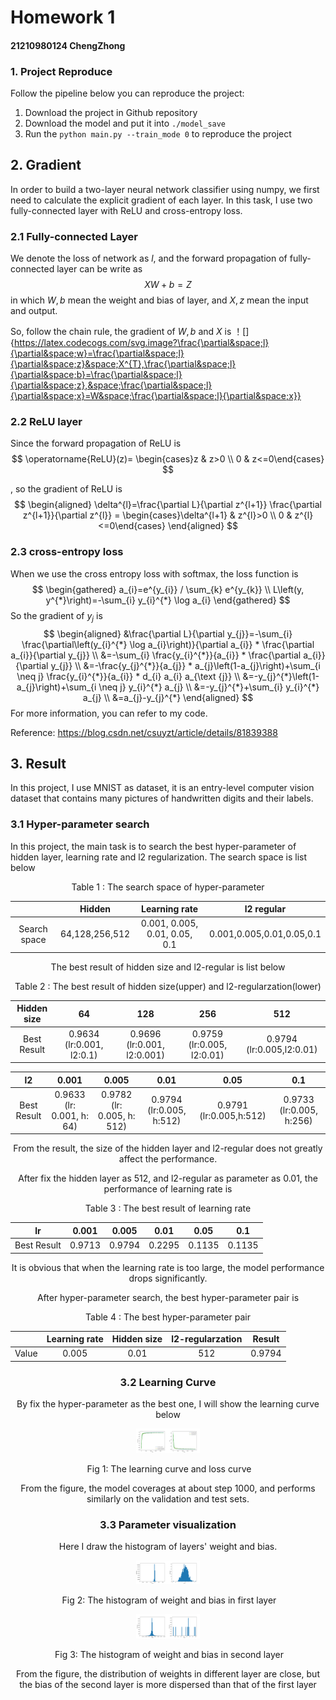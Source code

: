 # Homework 1

#### 21210980124 ChengZhong

### 1. Project Reproduce

Follow the pipeline below you can reproduce the project:

1.  Download the project in Github repository
2. Download the model and put it into `./model_save`
3. Run the `python main.py --train_mode 0` to reproduce the project



## 2. Gradient 

In order to build a two-layer neural network classifier using numpy, we first need to calculate the explicit gradient of each layer. In this task, I use two fully-connected layer with ReLU and cross-entropy loss.

### 2.1 Fully-connected Layer

We denote the loss of network as $l$, and the forward propagation of fully-connected layer can be write as
$$
XW + b = Z
$$
in which $W, b$ mean the weight and bias of layer, and $X,z$ mean the input and output.

So, follow the chain rule, the gradient of $W,b$ and $X$ is
！[]{https://latex.codecogs.com/svg.image?\frac{\partial&space;l}{\partial&space;w}=\frac{\partial&space;l}{\partial&space;z}&space;X^{T},\frac{\partial&space;l}{\partial&space;b}=\frac{\partial&space;l}{\partial&space;z},&space;\frac{\partial&space;l}{\partial&space;x}=W&space;\frac{\partial&space;l}{\partial&space;x}}


### 2.2 ReLU layer

Since the forward propagation of ReLU is 
$$
\operatorname{ReLU}(z)= \begin{cases}z & z>0 \\ 0 & z<=0\end{cases}
$$


, so the gradient of ReLU is 
$$
\begin{aligned}
\delta^{l}=\frac{\partial L}{\partial z^{l+1}} \frac{\partial z^{l+1}}{\partial z^{l}}
= \begin{cases}\delta^{l+1} & z^{l}>0 \\ 0 & z^{l}<=0\end{cases}
\end{aligned}
$$




### 2.3 cross-entropy loss

When we use the cross entropy loss with softmax, the loss function is 
$$
\begin{gathered}
a_{i}=e^{y_{i}} / \sum_{k} e^{y_{k}} \\
L\left(y, y^{*}\right)=-\sum_{i} y_{i}^{*} \log a_{i}
\end{gathered}
$$
So the gradient of  $y_j$ is 
$$
\begin{aligned}
&\frac{\partial L}{\partial y_{j}}=-\sum_{i} \frac{\partial\left(y_{i}^{*} \log a_{i}\right)}{\partial a_{i}} * \frac{\partial a_{i}}{\partial y_{j}} \\
&=-\sum_{i} \frac{y_{i}^{*}}{a_{i}} * \frac{\partial a_{i}}{\partial y_{j}} \\
&=-\frac{y_{j}^{*}}{a_{j}} * a_{j}\left(1-a_{j}\right)+\sum_{i \neq j} \frac{y_{i}^{*}}{a_{i}} * d_{i} a_{i} a_{\text {j}} \\
&=-y_{j}^{*}\left(1-a_{j}\right)+\sum_{i \neq j} y_{i}^{*} a_{j} \\
&=-y_{j}^{*}+\sum_{i} y_{i}^{*} a_{j} \\
&=a_{j}-y_{j}^{*}
\end{aligned}
$$
 For more information, you can refer to my code.

Reference: https://blog.csdn.net/csuyzt/article/details/81839388

## 3. Result

In this project, I use MNIST as dataset, it is an entry-level computer vision dataset that contains many pictures of handwritten digits and their labels.

### 3.1 Hyper-parameter search

In this project, the main task is to search the best hyper-parameter of hidden layer, learning rate and l2 regularization. The search space is list below

<center> 
    Table 1 : The search space of hyper-parameter

|              |     Hidden     |         Learning rate         |        l2 regular         |
| :----------: | :------------: | :---------------------------: | :-----------------------: |
| Search space | 64,128,256,512 | 0.001, 0.005, 0.01, 0.05, 0.1 | 0.001,0.005,0.01,0.05,0.1 |

The best result of hidden size and l2-regular is list below

<center> 
    Table 2 : The best result of hidden size(upper) and l2-regularzation(lower)

| Hidden size |            64             |             128             |            256             |            512            |
| :---------: | :-----------------------: | :-------------------------: | :------------------------: | :-----------------------: |
| Best Result | 0.9634 (lr:0.001, l2:0.1) | 0.9696 (lr:0.001, l2:0.001) | 0.9759 (lr:0.005, l2:0.01) | 0.9794 (lr:0.005,l2:0.01) |

|     l2      |           0.001           |           0.005            |           0.01           |          0.05           |           0.1            |
| :---------: | :-----------------------: | :------------------------: | :----------------------: | :---------------------: | :----------------------: |
| Best Result | 0.9633 (lr: 0.001, h: 64) | 0.9782 (lr: 0.005, h: 512) | 0.9794 (lr:0.005, h:512) | 0.9791 (lr:0.005,h:512) | 0.9733 (lr:0.005, h:256) |



From the result, the size of the hidden layer and l2-regular does not greatly affect the performance.

After fix the hidden layer as 512, and l2-regular as parameter as 0.01, the performance of learning rate is

<center> 
    Table 3 : The best result of learning rate

|     lr      | 0.001  | 0.005  |  0.01  |  0.05  |  0.1   |
| :---------: | :----: | :----: | :----: | :----: | :----: |
| Best Result | 0.9713 | 0.9794 | 0.2295 | 0.1135 | 0.1135 |

It is obvious that when the learning rate is too large, the model performance drops significantly.

After hyper-parameter search, the best hyper-parameter pair is 

<center> 
    Table 4 : The best hyper-parameter pair

|       | Learning rate | Hidden size | l2-regularzation | Result |
| :---: | :-----------: | :---------: | :--------------: | :----: |
| Value |     0.005     |    0.01     |       512        | 0.9794 |



### 3.2 Learning Curve

By fix the hyper-parameter as the best one, I will show the learning curve below

<img src="./fig/Training_Curve.jpg"  style="zoom: 5%;" /><img src="./fig/Loss.jpg"  style="zoom: 5%;" />

​                                            Fig 1: The learning curve and loss curve

From the figure, the model coverages at about  step 1000, and performs similarly on the validation and test sets.



### 3.3 Parameter visualization

Here I draw the histogram of layers' weight and bias.

<img src="./fig/fc1_Weight.jpg"  style="zoom: 5%;" /><img src="./fig/fc1_Bias.jpg"  style="zoom: 5%;" />

​                                 Fig 2: The histogram of weight and bias in first layer					                             			

<img src="./fig/fc2_Weight.jpg"  style="zoom: 5%;" /><img src="./fig/fc2_bias.jpg"  style="zoom: 5%;" />	

​                               Fig 3: The histogram of weight and bias in second layer	

From the figure, the distribution of weights in different layer are close, but the bias of the second layer is more dispersed than that of the first layer 
